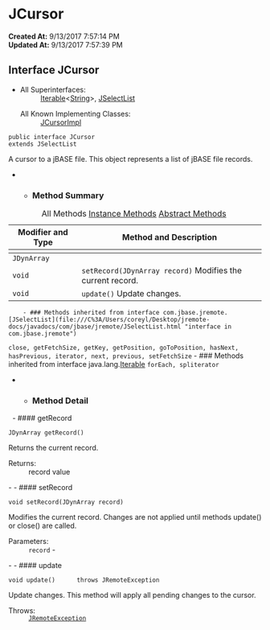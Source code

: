 # JCursor

**Created At:** 9/13/2017 7:57:14 PM  
**Updated At:** 9/13/2017 7:57:39 PM  


## Interface JCursor

- <dl><dt>All Superinterfaces:</dt><dd><a href="http://java.sun.com/j2se/1.5.0/docs/api/java/lang/Iterable.html?is-external=true" title="class or interface in java.lang">Iterable</a>&lt;<a href="http://java.sun.com/j2se/1.5.0/docs/api/java/lang/String.html?is-external=true" title="class or interface in java.lang">String</a>&gt;, <a href="file:///C%3A/Users/coreyl/Desktop/jremote-docs/javadocs/com/jbase/jremote/JSelectList.html" title="interface in com.jbase.jremote">JSelectList</a></dd></dl><dl><dt>All Known Implementing Classes:</dt><dd><a href="file:///C%3A/Users/coreyl/Desktop/jremote-docs/javadocs/com/jbase/jremote/io/JCursorImpl.html" title="class in com.jbase.jremote.io">JCursorImpl</a></dd></dl>
```
public interface JCursor
extends JSelectList
```

A cursor to a jBASE file. This object represents a list of jBASE file records.
- - ### Method Summary


| Modifier and Type | Method and Description |
| --- | --- |
<caption>All Methods <a href="javascript%3Ashow(2);">Instance Methods</a> <a href="javascript%3Ashow(4);">Abstract Methods</a>&nbsp;</caption>| `JDynArray` | `getRecord()` Returns the current record.<br> |
| `void` | `setRecord(JDynArray record)` Modifies the current record.<br> |
| `void` | `update()` Update changes.<br> |


        - ### Methods inherited from interface com.jbase.jremote.[JSelectList](file:///C%3A/Users/coreyl/Desktop/jremote-docs/javadocs/com/jbase/jremote/JSelectList.html "interface in com.jbase.jremote")
`close, getFetchSize, getKey, getPosition, goToPosition, hasNext, hasPrevious, iterator, next, previous, setFetchSize`
        - ### Methods inherited from interface java.lang.[Iterable](http://java.sun.com/j2se/1.5.0/docs/api/java/lang/Iterable.html?is-external=true "class or interface in java.lang")
`forEach, spliterator`
- - ### Method Detail
 
        - #### getRecord

```
JDynArray getRecord()
```

Returns the current record.<dl><dt>Returns:</dt><dd>record value</dd></dl>
    - - #### setRecord

```
void setRecord(JDynArray record)
```

Modifies the current record. Changes are not applied until methods update() or close() are called.<dl><dt>Parameters:</dt><dd><code>record</code> -&nbsp;</dd></dl>
    - - #### update

```
void update()      throws JRemoteException
```

Update changes. This method will apply all pending changes to the cursor.<dl><dt>Throws:</dt><dd><code><a href="file:///C%3A/Users/coreyl/Desktop/jremote-docs/javadocs/com/jbase/jremote/JRemoteException.html" title="class in com.jbase.jremote">JRemoteException</a></code></dd></dl>


